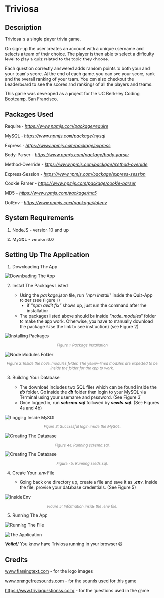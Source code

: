 # Triviosa

## Description

<p>Triviosa is a single player trivia game.</p>

<p>On sign-up the user creates an account with a unique username and selects a team of their choice. The player is then able to select a difficulty level to play a quiz related to the topic they choose.</p>

<p>Each question correctly answered adds random points to both your and your team's score. At the end of each game, you can see your score, rank and the overall ranking of your team. You can also checkout the Leaderboard to see the scores and rankings of all the players and teams.</p>

<p>This game was developed as a project for the UC Berkeley Coding Bootcamp, San Francisco.</p>

## Packages Used

Require - _https://www.npmjs.com/package/require_

MySQL - _https://www.npmjs.com/package/mysql_

Express - _https://www.npmjs.com/package/express_

Body-Parser - _https://www.npmjs.com/package/body-parser_

Method-Override - _https://www.npmjs.com/package/method-override_

Express-Session - _https://www.npmjs.com/package/express-session_

Cookie Parser - _https://www.npmjs.com/package/cookie-parser_

MD5 - _https://www.npmjs.com/package/md5_

DotEnv - _https://www.npmjs.com/package/dotenv_

## System Requirements

1. NodeJS - version 10 and up

2. MySQL - version 8.0 

## Setting Up The Application

1. Downloading The App

![Downloading The App](public/assets/screenshots/download.png)

2. Install The Packages Listed 

	- Using the _package.json_ file, run _"npm install"_ inside the Quiz-App folder (see Figure 1)
		- if _"npm audit fix"_ shows up, just run the command after the installation 	
	- The packages listed above should be inside _"node\_modules"_ folder to make the app work. Otherwise, you have to manually download the package (Use the link to see instruction) (see Figure 2)

![Installing Packages](public/assets/screenshots/packages.png)
<p align="center" style="color:gray;font-size:12px;"><i>Figure 1: Package Installation</i></p>

![Node Modules Folder](public/assets/screenshots/modules.png)
<p align="center" style="color:gray;font-size:12px"><i>Figure 2: Inside the node_modules folder. The yellow-lined modules are expected to be inside the folder for the app to work.</i></p>

3. Building Your Database

	- The download includes two SQL files which can be found inside the **_db_** folder. Go inside the **_db_** folder then login to your MySQL via Terminal using your username and password. (See Figure 3)
	- Once logged in, run **_schema.sql_** followed by **_seeds.sql_**. (See Figures 4a and 4b)

![Logging Inside MySQL](public/assets/screenshots/sqlLogin.png)
<p align="center" style="color:gray;font-size:12px;"><i>Figure 3: Successful login inside the MySQL.</i></p>

![Creating The Database](public/assets/screenshots/schema.png)
<p align="center" style="color:gray;font-size:12px;"><i>Figure 4a: Running schema.sql.</i></p>

![Creating The Database](public/assets/screenshots/seeds.png)
<p align="center" style="color:gray;font-size:12px;"><i>Figure 4b: Running seeds.sql.</i></p>

4. Create Your _.env_ File

	- Going back one directory up, create a file and save it as **_.env_**. Inside the file, provide your database credentials. (See Figure 5)

![Inside Env](public/assets/screenshots/envFile.png)
<p align="center" style="color:gray;font-size:12px;"><i>Figure 5: Information inside the .env file.</i></p>

5. Running The App

![Running The File](public/assets/screenshots/nodemon.png)

![The Application](public/assets/screenshots/triviosa.png)

**_Voila!_**/ You know have Triviosa running in your browser :smile:

## Credits

www.flamingtext.com - for the logo images

www.orangefreesounds.com - for the sounds used for this game

https://www.triviaquestionss.com/ - for the questions used in the game
